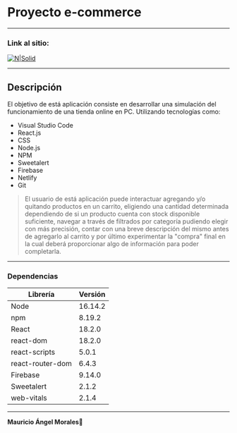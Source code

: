 # Proyecto e-commerce
***
### Link al sitio:
[![N|Solid](https://imgs.search.brave.com/2br-kJw9bbCLXj1FKY1ts_yeON9VvgPRcnPy-696EVA/rs:fit:64:225:1/g:ce/aHR0cHM6Ly90c2Uz/Lm1tLmJpbmcubmV0/L3RoP2lkPU9JUC5K/M09wVTltVWlFQ2xn/bk5TbGRIM2NBQUFB/QSZwaWQ9QXBp)](https://monumental-profiterole-d6bc43.netlify.app/)
***
## Descripción
El objetivo de está aplicación consiste en desarrollar una simulación del funcionamiento de una tienda online en PC.
Utilizando tecnologías como: 
- Visual Studio Code
- React.js 
- CSS 
- Node.js
- NPM
- Sweetalert
- Firebase
- Netlify
- Git
> El usuario de está aplicación puede interactuar agregando y/o quitando productos en un carrito, eligiendo una cantidad determinada dependiendo de si un producto cuenta con stock disponible suficiente, navegar a través de filtrados por categoría pudiendo elegir con más precisión, contar con una breve descripción del mismo antes de agregarlo al carrito y por último experimentar la "compra" final en la cual deberá proporcionar algo de información para poder completarla.

***

### Dependencias
| Librería | Versión |
| ------ | ------ |
| Node | 16.14.2 |
| npm | 8.19.2 |
| React | 18.2.0 |
| react-dom | 18.2.0 |
| react-scripts | 5.0.1 |
| react-router-dom | 6.4.3 |
| Firebase | 9.14.0 |
| Sweetalert | 2.1.2 |
| web-vitals | 2.1.4 |

***

**Mauricio Ángel Morales🤘**
